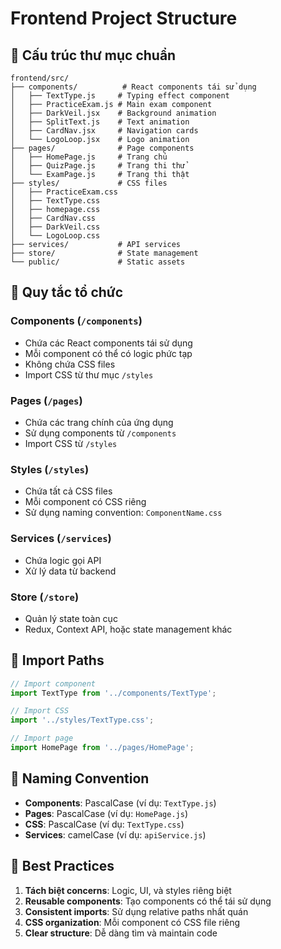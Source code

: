 # Frontend Project Structure

## 📁 Cấu trúc thư mục chuẩn

```
frontend/src/
├── components/          # React components tái sử dụng
│   ├── TextType.js     # Typing effect component
│   ├── PracticeExam.js # Main exam component
│   ├── DarkVeil.jsx    # Background animation
│   ├── SplitText.js    # Text animation
│   ├── CardNav.jsx     # Navigation cards
│   └── LogoLoop.jsx    # Logo animation
├── pages/              # Page components
│   ├── HomePage.js     # Trang chủ
│   ├── QuizPage.js     # Trang thi thử
│   └── ExamPage.js     # Trang thi thật
├── styles/             # CSS files
│   ├── PracticeExam.css
│   ├── TextType.css
│   ├── homepage.css
│   ├── CardNav.css
│   ├── DarkVeil.css
│   └── LogoLoop.css
├── services/           # API services
├── store/              # State management
└── public/             # Static assets
```

## 🎯 Quy tắc tổ chức

### **Components** (`/components`)
- Chứa các React components tái sử dụng
- Mỗi component có thể có logic phức tạp
- Không chứa CSS files
- Import CSS từ thư mục `/styles`

### **Pages** (`/pages`)
- Chứa các trang chính của ứng dụng
- Sử dụng components từ `/components`
- Import CSS từ `/styles`

### **Styles** (`/styles`)
- Chứa tất cả CSS files
- Mỗi component có CSS riêng
- Sử dụng naming convention: `ComponentName.css`

### **Services** (`/services`)
- Chứa logic gọi API
- Xử lý data từ backend

### **Store** (`/store`)
- Quản lý state toàn cục
- Redux, Context API, hoặc state management khác

## 🔧 Import Paths

```javascript
// Import component
import TextType from '../components/TextType';

// Import CSS
import '../styles/TextType.css';

// Import page
import HomePage from '../pages/HomePage';
```

## 📝 Naming Convention

- **Components**: PascalCase (ví dụ: `TextType.js`)
- **Pages**: PascalCase (ví dụ: `HomePage.js`)
- **CSS**: PascalCase (ví dụ: `TextType.css`)
- **Services**: camelCase (ví dụ: `apiService.js`)

## 🚀 Best Practices

1. **Tách biệt concerns**: Logic, UI, và styles riêng biệt
2. **Reusable components**: Tạo components có thể tái sử dụng
3. **Consistent imports**: Sử dụng relative paths nhất quán
4. **CSS organization**: Mỗi component có CSS file riêng
5. **Clear structure**: Dễ dàng tìm và maintain code
